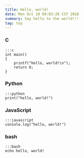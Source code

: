 ```yaml
---
title: Hello, world!
date: Mon Oct 10 09:03:28 CST 2016
summary: Say hello to the world!!!
tag: toy
---
```


### C

    :::c
    int main()
    {
        printf("hello, world!\n");
        return 0;
    }

### Python

    :::python
    print("hello, world!")

### JavaScript

    :::javascript
    console.log("hello, world!")

### bash

    :::bash
    echo hello, world!
